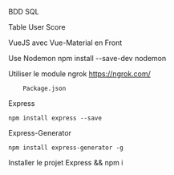 BDD SQL

Table User
Score

VueJS avec Vue-Material en Front

Use Nodemon
npm install --save-dev nodemon


Utiliser le module ngrok
https://ngrok.com/


```
    Package.json
```

Express
```
npm install express --save
```

Express-Generator
```
npm install express-generator -g
```

Installer le projet
Express
&&
npm i

